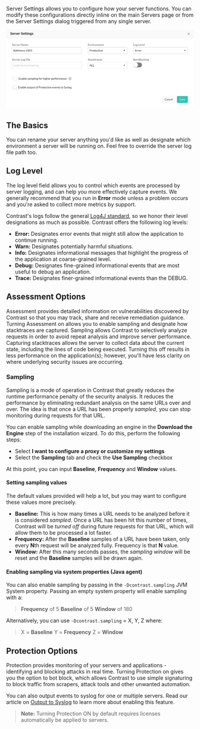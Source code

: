 <!--
title: "Server Settings"
description: "Overview of server settings"
tags: "user server settings"
-->

Server Settings allows you to configure how your server functions. You can modify these configurations directly inline on the main Servers page or from the Server Settings dialog triggered from any single server. 

<a href="assets/images/Individual_Server_Settings.png" rel="lightbox" title="Server Settings"><img class="thumbnail" src="assets/images/Individual_Server_Settings.png"/></a>

## The Basics
You can rename your server anything you'd like as well as designate which environment a server will be running on. Feel free to override the server log file path too.

## Log Level
The log level field allows you to control which events are processed by server logging, and can help you more effectively capture events. We generally recommend that you run in **Error** mode unless a problem occurs and you're asked to collect more metrics by support.

Contrast's logs follow the general [Log4J standard](https://logging.apache.org/log4j/1.2/apidocs/org/apache/log4j/Level.html), so we honor their level designations as much as possible. Contrast offers the following log levels:

* **Error:** Designates error events that might still allow the application to continue running.
* **Warn:** Designates potentially harmful situations.
* **Info:** Designates informational messages that highlight the progress of the application at coarse-grained level.
* **Debug:** Designates fine-grained informational events that are most useful to debug an application.
* **Trace:** Designates finer-grained informational events than the DEBUG.

## Assessment Options
Assessment provides detailed information on vulnerabilities discovered by Contrast so that you may track, share and receive remediation guidance. Turning Assessment on allows you to enable sampling and designate how stacktraces are captured. Sampling allows Contrast to selectively analyze requests in order to avoid repeat analysis and improve server performance. Capturing stacktraces allows the server to collect data about the current state, including the lines of code being executed. Turning this off results in less performance on the application(s); however, you'll have less clarity on where underlying security issues are occurring.

### Sampling
Sampling is a mode of operation in Contrast that greatly reduces the runtime performance penalty of the security analysis. It reduces the performance by eliminating redundant analysis on the same URLs over and over. The idea is that once a URL has been properly *sampled*, you can stop monitoring during requests for that URL.

You can enable sampling while downloading an engine in the **Download the Engine** step of the installation wizard. To do this, perform the following steps:

* Select **I want to configure a proxy or customize my settings**
* Select the **Sampling** tab and check the **Use Sampling** checkbox

At this point, you can input **Baseline**, **Frequency** and **Window** values.

#### Setting sampling values
The default values provided will help a lot, but you may want to configure these values more precisely.

* **Baseline:** This is how many times a URL needs to be analyzed before it is considered *sampled*. Once a URL has been hit this number of times, Contrast will be *turned off* during future requests for that URL, which will allow them to be processed a lot faster. 
* **Frequency:** After the **Baseline** samples of a URL have been taken, only every **N**th request will be analyzed fully. Frequency is that **N** value.
* **Window:** After this many seconds passes, the *sampling window* will be reset and the **Baseline** samples will be drawn again.

#### Enabling sampling via system properties (Java agent)
You can also enable sampling by passing in the ```-Dcontrast.sampling``` JVM System property. Passing an empty system property will enable sampling with a:

>**Frequency** of 5
>**Baseline** of 5
>**Window** of 180 

Alternatively, you can use ```-Dcontrast.sampling``` = X, Y, Z where: 

>X = **Baseline**
>Y = **Frequency** 
>Z = **Window**

## Protection Options
Protection provides monitoring of your servers and applications - identifying and blocking attacks in real time. Turning Protection on gives you the option to bot block, which allows Contrast to use simple signaturing to block traffic from scrapers, attack tools and other unwanted automation.

You can also output events to syslog for one or multiple servers. Read our article on [Output to Syslog](user-servers.html#syslog) to learn more about enabling this feature.

>**Note:** Turning Protection ON by default requires licenses automatically be applied to servers.
